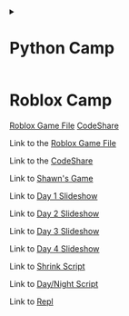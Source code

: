 
<details>
    <summary><h1>Python Camp</h1></summary>
    
<a href="https://repl.it/@ShawnReardon/PythonCampPY">Repl Python 3</a>

<a href="https://codeshare.io/5R40oo">CodeShare</a>

<a href="https://repl.it/@ShawnReardon/VampirePizzaDirectory">Repl Pygame</a>

Link to the [Python 3 Repl](https://repl.it/@ShawnReardon/PythonCampPY)

Link to the [CodeShare](https://codeshare.io/5R40oo)

Link to [Vampire Game Repl ](https://repl.it/@ShawnReardon/VampirePizzaDirectory)

Link to [Vampire Slideshow ](https://docs.google.com/presentation/d/e/2PACX-1vQu6omYqIUe_eOli4P8P1e8eltbx66xMjEcRPI6zC4YG8b7fqrJffp_0MfQgrOAYw/pub?start=true&loop=false&delayms=60000)

Link to [Other Slideshow ](https://docs.google.com/presentation/d/e/2PACX-1vTqqsl_3sZCDxCyPjnRFgwr-HnLzVV0X9iujQJv7rYcvjydVkoGRxoUsnHCyp31ajEzAL9tCCOTFfxn/pub?start=true&loop=false&delayms=60000)
</details>







<h1>Roblox Camp</h1>
<a href="https://drive.google.com/file/d/1kwWCEo5MRjDH05u1cHCq4KZsX3gtPdlO/view?usp=sharing">Roblox Game File</a>
<a href="https://codeshare.io/5R40oo">CodeShare</a>

Link to the [Roblox Game File](https://drive.google.com/file/d/1kwWCEo5MRjDH05u1cHCq4KZsX3gtPdlO/view?usp=sharing)

Link to the [CodeShare](https://codeshare.io/5R40oo)

Link to [Shawn's Game ](https://www.roblox.com/games/5478445750/Stay-Charged)

Link to [Day 1 Slideshow ](https://docs.google.com/presentation/d/e/2PACX-1vTowheX9Jtswkif6fueE0m3d_NG8lLb6p3nsXyCp9LLkTpjUzZHbBPoItvrXgld2CT3_gOxKduft4z_/pub?start=false&loop=false&delayms=3000)

Link to [Day 2 Slideshow ](https://docs.google.com/presentation/d/e/2PACX-1vRRb--CJNLJyG-Svc3Gx3K-8WtRVb-GDbrhnHuQi6nptVmnYDFXXq3joNi74mepUVbhXBdHHtgjUAXJ/pub?start=false&loop=false&delayms=3000)

Link to [Day 3 Slideshow ](https://docs.google.com/presentation/d/e/2PACX-1vSjb1CuG1TQ_ykLUZtx__BOittCPepv9w3yR8KpeeM_U1Igy8cQr_-x2lcjaiRxkMei2tYTeciDkHJN/pub?start=false&loop=false&delayms=3000)

Link to [Day 4 Slideshow ](https://docs.google.com/presentation/d/e/2PACX-1vRIO-KQ4yQFUr3-nVsXbqJP0KQ0Kztyk0_YOyGNVq8x3NV4XdtS9VvCEfRiXlpfzo4i8mcl5wWpBeQh/pub?start=false&loop=false&delayms=3000)



Link to [Shrink Script](https://drive.google.com/file/d/1jp1mqbl_bO439JnOIH3s7T_skR7E2EYB/view?usp=sharing)

Link to [Day/Night Script](https://drive.google.com/file/d/1QpgOooyM7rXFxGRyUY_hDv0c5Vd94rve/view?usp=sharing)


Link to [Repl](https://repl.it/@ShawnReardon/RobloxCamp)



